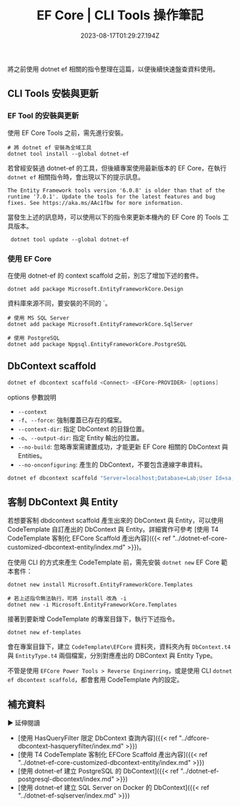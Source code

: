 ﻿---
title: EF Core | CLI Tools 操作筆記
description: 記錄 ef tool 內的 DbContext Scaffold 與 code template 的 cli 指令
date: 2023-08-17T01:29:27.194Z
tags:
  - 軟體開發
categories:
  - EF Core
keywords:
  - EF Core
  - dotnetef
  - dbcontext scaffold
slug: ef-core-cli-note
lastmod: 2023-11-10T21:19:33+08:00
---

將之前使用 dotnet ef 相關的指令整理在這篇，以便後續快速盤查資料使用。

<!--more-->

## CLI Tools 安裝與更新

### EF Tool 的安裝與更新

使用 EF Core Tools 之前，需先進行安裝。

```shell
# 將 dotnet ef 安裝為全域工具
dotnet tool install --global dotnet-ef
```

若曾經安裝過 dotnet-ef 的工具，但後續專案使用最新版本的 EF Core，在執行 `dotnet ef` 相關指令時，會出現以下的提示訊息。

`The Entity Framework tools version '6.0.8' is older than that of the runtime '7.0.1'. Update the tools for the latest features and bug fixes. See https://aka.ms/AAc1fbw for more information.`

當發生上述的訊息時，可以使用以下的指令來更新本機內的 EF Core 的 Tools 工具版本。

```shell
 dotnet tool update --global dotnet-ef
```

### 使用 EF Core

在使用 dotnet-ef 的 context scaffold 之前，別忘了增加下述的套件。

```shell
dotnet add package Microsoft.EntityFrameworkCore.Design
```

資料庫來源不同，要安裝的不同的 `<EFCore-PROVIDER>。

```shell
# 使用 MS SQL Server
dotnet add package Microsoft.EntityFrameworkCore.SqlServer

# 使用 PostgreSQL
dotnet add package Npgsql.EntityFrameworkCore.PostgreSQL
```

## DbContext scaffold

```powershell
dotnet ef dbcontext scaffold <Connect> <EFCore-PROVIDER> [options]
```

options 參數說明

- `--context`
- `-f`、`--force`: 強制覆蓋已存在的檔案。
- `--context-dir`: 指定 DbContext 的目錄位置。
- `-o`、`--output-dir`: 指定 Entity 輸出的位置。
- `--no-build`: 忽略專案需建置成功，才能更新 EF Core 相關的 DbContext 與 Entities。
- `--no-onconfiguring`: 產生的 DbContext，不要包含連線字串資料。

```powershell
dotnet ef dbcontext scaffold "Server=localhost;Database=Lab;User Id=sa;Password=AZ@xsw2ec;TrustServerCertificate=true;" Microsoft.EntityFrameworkCore.SqlServer -o Models
```

## 客制 DbContext 與 Entity

若想要客制 dbdcontext scaffold 產生出來的 DbContext 與 Entity，可以使用 CodeTemplate 自訂產出的 DbContext 與 Entity。詳細實作可參考 [使用 T4 CodeTemplate 客制化 EFCore Scaffold 產出內容]({{< ref "../dotnet-ef-core-customized-dbcontext-entity/index.md" >}})。

在使用 CLI 的方式來產生 CodeTemplate 前，需先安裝 `dotnet new` EF Core 範本套件：

```shell
dotnet new install Microsoft.EntityFrameworkCore.Templates

# 若上述指令無法執行，可將 install 改為 -i
dotnet new -i Microsoft.EntityFrameworkCore.Templates
```

接著到要新增 CodeTemplate 的專案目錄下，執行下述指令。

```shell
dotnet new ef-templates
```

會在專案目錄下，建立 `CodeTemplate\EFCore` 資料夾，資料夾內有 `DbContext.t4` 與 `EntityType.t4` 兩個檔案，分別對應產出的 DBContext 與 Entity Type。

不管是使用 `EFCore Power Tools > Reverse Enginerring`，或是使用 CLI `dotnet ef dbcontext scaffold`，都會套用 CodeTemplate 內的設定。

## 補充資料

▶ 延伸閱讀

- [使用 HasQueryFilter 限定 DbContext 查詢內容]({{< ref "../dfcore-dbcontext-hasqueryfilter/index.md" >}})
- [使用 T4 CodeTemplate 客制化 EFCore Scaffold 產出內容]({{< ref "../dotnet-ef-core-customized-dbcontext-entity/index.md" >}})
- [使用 dotnet-ef 建立 PostgreSQL 的 DbContext]({{< ref "../dotnet-ef-postgresql-dbcontext/index.md" >}})
- [使用 dotnet-ef 建立 SQL Server on Docker 的 DbContext]({{< ref "../dotnet-ef-sqlserver/index.md" >}})
